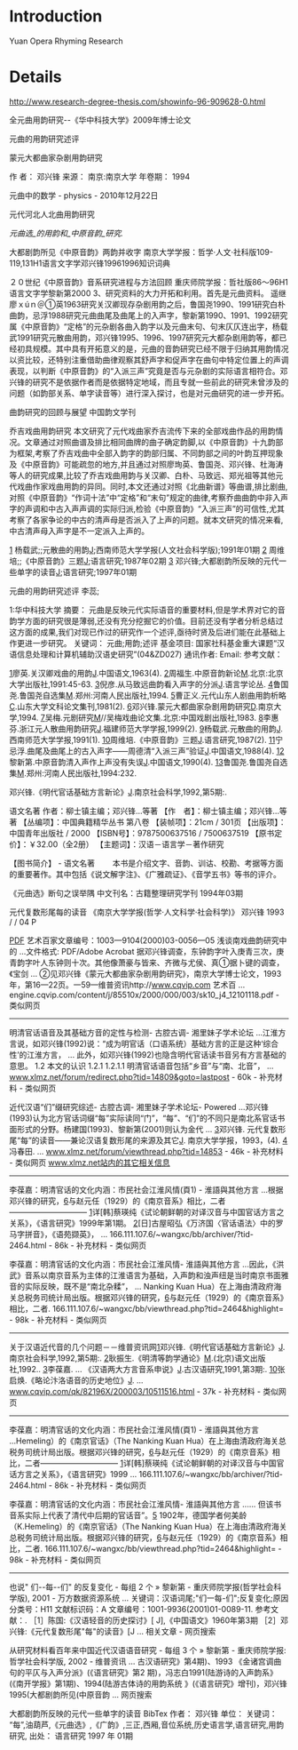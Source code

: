 # Introduction #

Yuan Opera Rhyming Research


# Details #

http://www.research-degree-thesis.com/showinfo-96-909628-0.html

全元曲用韵研究--《华中科技大学》2009年博士论文

元曲的用韵研究述评

蒙元大都曲家杂剧用韵研究

作 者：	邓兴锋
来源：	南京:南京大学
年卷期：	1994

元曲中的数学 - physics - 2010年12月22日

元代河北人北曲用韵研究

_元曲选_的用韵和_中原音韵\_研究._

大都剧韵所见《中原音韵》两韵并收字
南京大学学报：哲学·人文·社科版109-119,131H1语言文字学邓兴锋19961996知识词典

２０世纪《中原音韵》音系研究进程与方法回顾
重庆师院学报：哲社版86～96H1语言文字学黎新第2000
3、研究资料的大力开拓和利用。首先是元曲资料。 遥继廖ｘúｎ＠①英1963研究关汉卿现存杂剧用韵之后，鲁国尧1990、1991研究白朴曲韵，忌浮1988研究元曲曲尾及曲尾上的入声字，黎新第1990、1991、1992研究属《中原音韵》“定格”的元杂剧各曲入韵字以及元曲末句、句末仄仄连出字，杨载武1991研究元散曲用韵，邓兴锋1995、1996、1997研究元大都杂剧用韵等，都已经初具规模。其中具有开拓意义的是，元曲的音韵研究已经不限于归纳其用韵情况以资比较，还特别注重借助曲律观察其舒声字和促声字在曲句中特定位置上的声调表现，以判断《中原音韵》的“入派三声”究竟是否与元杂剧的实际语言相符合。邓兴锋的研究不是依据作者而是依据特定地域，而且专就一些前此的研究未曾涉及的问题（如韵部关系、单字读音等）进行深入探讨，也是对元曲研究的进一步开拓。

曲韵研究的回顾与展望
中国韵文学刊

乔吉戏曲用韵研究
本文研究了元代戏曲家乔吉流传下来的全部戏曲作品的用韵情况。文章通过对照曲谱及排比相同曲牌的曲子确定韵脚,以《中原音韵》十九韵部为框架,考察了乔吉戏曲中全部入韵字的韵部归属、不同韵部之间的叶韵互押现象及《中原音韵》可能疏忽的地方,并且通过对照廖珣英、鲁国尧、邓兴锋、杜海涛等人的研究成果,比较了乔吉戏曲用韵与关汉卿、白朴、马致远、郑光祖等其他元代戏曲作家戏曲用韵的异同。同时,本文还通过对照《北曲新谱》等曲谱,排比剧曲,对照《中原音韵》“作词十法”中“定格”和“末句”规定的曲律,考察乔曲曲韵中非入声字的声调和中古入声声调的实际归派,检验《中原音韵》“入派三声”的可信性,尤其考察了各家争论的中古的清声母是否派入了上声的问题。就本文研究的情况来看,中古清声母入声字是不一定派入上声的。

[1](1.md) 杨载武;;元散曲的用韵[J](J.md);西南师范大学学报(人文社会科学版);1991年01期
[2](2.md) 周维培;;《中原音韵》三题[J](J.md);语言研究;1987年02期
[3](3.md) 邓兴锋;大都剧韵所反映的元代一些单字的读音[J](J.md);语言研究;1997年01期

元曲的用韵研究述评
李蕊;

1:华中科技大学
摘要：
元曲是反映元代实际语音的重要材料,但是学术界对它的音韵学方面的研究很是薄弱,还没有充分挖掘它的价值。目前还没有学者分析总结过这方面的成果,我们对现已作过的研究作一个述评,亟待时贤及后进们能在此基础上作更进一步研究。
关键词： 元曲;用韵;述评
基金项目:	 国家社科基金重大课题“汉语信息处理和计算机辅助汉语史研究”(04&ZD027)
通讯作者:
Email:
参考文献：

[1](1.md)廖英.关汉卿戏曲的用韵[J](J.md).中国语文,1963(4).
[2](2.md)周福生.中原音韵新论[M](M.md).北京:北京大学出版社,1991:45-63.
[3](3.md)倪彦.从马致远曲韵看入声字的分派[J](J.md).语言学论丛.
[4](4.md)鲁国尧.鲁国尧自选集[M](M.md).郑州:河南人民出版社,1994.
[5](5.md)曹正义.元代山东人剧曲用韵析略[C](C.md).山东大学文科论文集刊,1981(2).
[6](6.md)邓兴锋.蒙元大都曲家杂剧用韵研究[D](D.md).南京大学,1994.
[7](7.md)吴梅.元剧研究[M](M.md)//吴梅戏曲论文集.北京:中国戏剧出版社,1983.
[8](8.md)李惠芬.浙江元人散曲用韵研究[J](J.md).福建师范大学学报,1999(2).
[9](9.md)杨载武.元散曲的用韵[J](J.md).西南师范大学学报,1991(1).
[10](10.md)周维培.《中原音韵》三题[J](J.md).语言研究,1987(2).
[11](11.md)宁忌浮.曲尾及曲尾上的古入声字——周德清“入派三声”验证[J](J.md).中国语文,1988(4).
[12](12.md)黎新第.中原音韵清入声作上声没有失误[J](J.md).中国语文,1990(4).
[13](13.md)鲁国尧.鲁国尧自选集[M](M.md).郑州:河南人民出版社,1994:232.

邓兴锋.《明代官话基础方言新论》[J](J.md).南京社会科学,1992,第5期:.

语文名著
作者：柳士镇主编；邓兴锋…等著 【作　者】：柳士镇主编；邓兴锋…等著 【丛编项】：中国典籍精华丛书 第八卷 【装帧项】：21cm / 301页 【出版项】：中国青年出版社 / 2000 【ISBN号】：9787500637516 / 7500637519 【原书定价】：￥32.00（全2册） 【主题词】：汉语－语言学－著作研究

【图书简介】 - 语文名著
　　本书是介绍文字、音韵、训诂、校勘、考据等方面的重要著作。其中包括《说文解字注》、《广雅疏证》、《音学五书》等书的评介。

《元曲选》断句之误举隅
中文刊名：古籍整理研究学刊 1994年03期

元代复数形尾每的读音 《南京大学学报(哲学·人文科学·社会科学)》 邓兴锋 1993 / / 04 P

[PDF](PDF.md) 艺术百家文章编号：1003—9104(2000)03-0056—05 浅谈南戏曲韵研究中的 ...文件格式: PDF/Adobe Acrobat
据邓兴锋调查，东钟韵字叶入庚青三次，庚青韵字叶人东钟则十次。其他像萧豪与皆来、齐微与尤侯、真①据卜键的调查，《宝剑 ... ②见邓兴锋《蒙元大都曲家杂剧用韵研究》，南京大学博士论文，1993年，第16—22页。一59—维普资讯http://www.cqvip.com 艺术百 ...
engine.cqvip.com/content/j/85510x/2000/000/003/sk10\_j4\_12101118.pdf - 类似网页


---

明清官话语音及其基础方音的定性与检测- 古腔古调- 湘里妹子学术论坛 ...江淮方言说，如邓兴锋(1992)说：“成为明官话（口语系统）基础方言的正是这种‘综合性’的江淮方言， ... 此外，如邓兴锋(1992)也隐含明代官话读书音另有方言基础的意思。 1.2 本文的认识 1.2.1 1.2.1.1 明清官话语音包括“乡音”与“南、北音”， ...
www.xlmz.net/forum/redirect.php?tid=14809&goto=lastpost - 60k - 补充材料 - 类似网页

近代汉语“们”缀研究综述- 古腔古调- 湘里妹子学术论坛- Powered ...邓兴锋(1993)认为北方官话词缀“每”实际读同“门”，“每”、“们”的不同只是南北系官话书面形式的分野。杨建国(1993)、黎新第(2001)则认为金代 ... [3](3.md)邓兴锋. 元代复数形尾“每”的读音——兼论汉语复数形尾的来源及其它[J](J.md). 南京大学学报，1993，(4). [4](4.md)冯春田. ...
www.xlmz.net/forum/viewthread.php?tid=14853 - 46k - 补充材料 - 类似网页
[www.xlmz.net站内的其它相关信息 ](.md)


---


李葆嘉：明清官话的文化内涵：市民社会江淮风情(頁1) - 淮語與其他方言 ...根据邓兴锋的研究，[6](6.md)与赵元任（1929）的《南京音系》相比，二者—————————— [1](1.md)详[韩]蔡瑛纯《试论朝鲜朝的对译汉音与中国官话方言之关系》，《语言研究》1999年第1期。 [2](2.md)[日]古屋昭弘《万济国〈官话语法〉中的罗马字拼音》，《语苑撷英》， ...
166.111.107.6/~wangxc/bb/archiver/?tid-2464.html - 86k - 补充材料 - 类似网页

李葆嘉：明清官话的文化内涵：市民社会江淮风情- 淮語與其他方言 ...因此，《洪武》音系以南京音系为主体的江淮语言为基础，入声韵和浊声纽是当时南京书面雅音的实际反映，既不是“南北杂糅”， ... Nanking Kuan Hua）在上海由清政府海关总税务司统计局出版。根据邓兴锋的研究，[6](6.md)与赵元任（1929）的《南京音系》相比，二者.
166.111.107.6/~wangxc/bb/viewthread.php?tid=2464&highlight= - 98k - 补充材料 - 类似网页


---

关于汉语近代音的几个问题－－维普资讯网[1](1.md)邓兴锋.《明代官话基础方言新论》[J](J.md).南京社会科学,1992,第5期:. [2](2.md)耿振生.《明清等韵学通论》[M](M.md).(北京)语文出版社,1992.. [3](3.md)李葆嘉. ... 《汉语两大方言音系申说》[J](J.md).古汉语研究,1991,第3期:. [10](10.md)张启焕.《略论汴洛语音的历史地位》[J](J.md). ...
www.cqvip.com/qk/82196X/200003/10511516.html - 37k - 补充材料 - 类似网页


---


李葆嘉：明清官话的文化内涵：市民社会江淮风情(頁1) - 淮語與其他方言 ...Hemeling）的《南京官话》（The Nanking Kuan Hua）在上海由清政府海关总税务司统计局出版。根据邓兴锋的研究，[6](6.md)与赵元任（1929）的《南京音系》相比，二者—————————— [1](1.md)详[韩]蔡瑛纯《试论朝鲜朝的对译汉音与中国官话方言之关系》，《语言研究》1999 ...
166.111.107.6/~wangxc/bb/archiver/?tid-2464.html - 86k - 补充材料 - 类似网页

李葆嘉：明清官话的文化内涵：市民社会江淮风情- 淮語與其他方言 ...... 但该书音系实际上代表了清代中后期的官话音”。[5](5.md) 1902年，德国学者何美龄（K.Hemeling）的《南京官话》（The Nanking Kuan Hua）在上海由清政府海关总税务司统计局出版。根据邓兴锋的研究，[6](6.md)与赵元任（1929）的《南京音系》相比，二者.
166.111.107.6/~wangxc/bb/viewthread.php?tid=2464&highlight= - 98k - 补充材料 - 类似网页


---


也说" 们--每--们" 的反复变化 - 每组 2 个 »
黎新第 - 重庆师院学报(哲学社会科学版), 2001 - 万方数据资源系统
... 关键词：汉语词尾;"们一每-们";反复变化;原因 分类号：H11 文献标识码：A
文章编号：1001-9936(2001)01-0089-11. 参考文献：. ［1］陈国:《汉语轻音的历史探讨》[
J],《中国语文》1960年第3期 ［2］邓兴锋:《元代复数形尾"每"的读音》[J ...
相关文章 - 网页搜索

从研究材料看百年来中国近代汉语语音研究 - 每组 3 个 »
黎新第 - 重庆师院学报: 哲学社会科学版, 2002 - 维普资讯
... 古汉语研究》第4期)、1993 《金诸宫调曲句的平仄与入声分派》(《语言研究》第2
期)，冯志白1991(陆游诗的入声韵系》(《南开学报》第1期)、1994(陆游古体诗的用韵系统
》(《语言研究》增刊)，邓兴锋1995(大都剧韵所见(中原音韵 ...
网页搜索

大都剧韵所反映的元代一些单字的读音  BibTex
作者：	邓兴锋
单位：
关键词：	“每”,油葫芦,《元曲选》,《广韵》,三正,西厢,音位系统,历史语言学,语言研究,用韵研究,
出处：	语言研究 1997 年 01期
